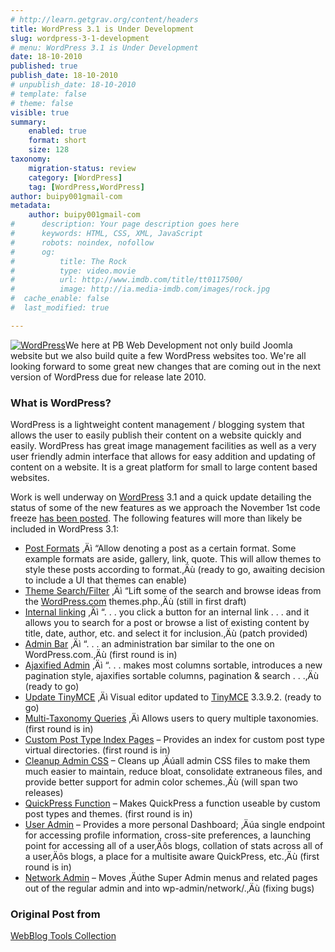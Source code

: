 ```yaml
---
# http://learn.getgrav.org/content/headers
title: WordPress 3.1 is Under Development
slug: wordpress-3-1-development
# menu: WordPress 3.1 is Under Development
date: 18-10-2010
published: true
publish_date: 18-10-2010
# unpublish_date: 18-10-2010
# template: false
# theme: false
visible: true
summary:
    enabled: true
    format: short
    size: 128
taxonomy:
    migration-status: review
    category: [WordPress]
    tag: [WordPress,WordPress]
author: buipy001gmail-com
metadata:
    author: buipy001gmail-com
#      description: Your page description goes here
#      keywords: HTML, CSS, XML, JavaScript
#      robots: noindex, nofollow
#      og:
#          title: The Rock
#          type: video.movie
#          url: http://www.imdb.com/title/tt0117500/
#          image: http://ia.media-imdb.com/images/rock.jpg
#  cache_enable: false
#  last_modified: true

---
```


[![WordPress](http://cdn.churchcrunch.com/wp-content/uploads/2010/09/wordpress-logo-180x180.jpg "WordPress Logo")](http://cdn.churchcrunch.com/wp-content/uploads/2010/09/wordpress-logo-180x180.jpg)We here at PB Web Development not only build Joomla website but we also build quite a few WordPress websites too. We're all looking forward to some great new changes that are coming out in the next version of WordPress due for release late 2010.

### What is WordPress?

WordPress is a lightweight content management / blogging system that allows the user to easily publish their content on a website quickly and easily. WordPress has great image management facilities as well as a very user friendly admin interface that allows for easy addition and updating of content on a website. It is a great platform for small to large content based websites.

Work is well underway on [WordPress](http://wordpress.org/) 3.1 and a quick update detailing the status of some of the new features as we approach the November 1st code freeze [has been posted](http://wpdevel.wordpress.com/2010/10/14/feature-status-post-formats-landed-d/). The following features will more than likely be included in WordPress 3.1:

- [Post Formats](http://core.trac.wordpress.org/ticket/14746) ‚Äì “Allow denoting a post as a certain format. Some example formats are aside, gallery, link, quote. This will allow themes to style these posts according to format.‚Äù (ready to go, awaiting decision to include a UI that themes can enable)
- [Theme Search/Filter](http://core.trac.wordpress.org/ticket/14936) ‚Äì “Lift some of the search and browse ideas from the [WordPress.com](http://wordpress.com/) themes.php.‚Äù (still in first draft)
- [Internal linking](http://core.trac.wordpress.org/ticket/11420) ‚Äì “. . . you click a button for an internal link . . . and it allows you to search for a post or browse a list of existing content by title, date, author, etc. and select it for inclusion.‚Äù (patch provided)
- [Admin Bar](http://core.trac.wordpress.org/ticket/14772) ‚Äì “. . . an administration bar similar to the one on WordPress.com.‚Äù (first round is in)
- [Ajaxified Admin](http://core.trac.wordpress.org/ticket/14579) ‚Äì “. . . makes most columns sortable, introduces a new pagination style, ajaxifies sortable columns, pagination & search . . .‚Äù (ready to go)
- [Update TinyMCE](http://core.trac.wordpress.org/ticket/12574) ‚Äì Visual editor updated to [TinyMCE](http://tinymce.moxiecode.com/) 3.3.9.2. (ready to go)
- [Multi-Taxonomy Queries](http://core.trac.wordpress.org/ticket/12891) ‚Äì Allows users to query multiple taxonomies. (first round is in)
- [Custom Post Type Index Pages](http://core.trac.wordpress.org/ticket/13818) – Provides an index for custom post type virtual directories. (first round is in)
- [Cleanup Admin CSS](http://core.trac.wordpress.org/ticket/14770) – Cleans up ‚Äúall admin CSS files to make them much easier to maintain, reduce bloat, consolidate extraneous files, and provide better support for admin color schemes.‚Äù (will span two releases)
- [QuickPress Function](http://core.trac.wordpress.org/ticket/14966) – Makes QuickPress a function useable by custom post types and themes. (first round is in)
- [User Admin](http://core.trac.wordpress.org/ticket/14696) – Provides a more personal Dashboard; ‚Äúa single endpoint for accessing profile information, cross-site preferences, a launching point for accessing all of a user‚Äôs blogs, collation of stats across all of a user‚Äôs blogs, a place for a multisite aware QuickPress, etc.‚Äù (first round is in)
- [Network Admin](http://core.trac.wordpress.org/ticket/14435) – Moves ‚Äúthe Super Admin menus and related pages out of the regular admin and into wp-admin/network/.‚Äù (fixing bugs)

### Original Post from

[WebBlog Tools Collection](http://weblogtoolscollection.com/archives/2010/10/16/wordpress-3-1-feature-status-update/)